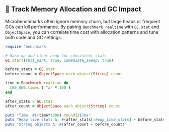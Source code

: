 ## 🧠 Track Memory Allocation and GC Impact

Microbenchmarks often ignore memory churn, but large heaps or frequent GCs can kill performance. By pairing `Benchmark.realtime` with `GC.stat` and `ObjectSpace`, you can correlate time cost with allocation patterns and tune both code and GC settings.

```ruby
require 'benchmark'

# Warm up and clear heap for consistent stats
GC.start(full_mark: true, immediate_sweep: true)

before_stats = GC.stat
before_count = ObjectSpace.each_object(String).count

time = Benchmark.realtime do
  100_000.times { "x" * 100 }
end

after_stats = GC.stat
after_count = ObjectSpace.each_object(String).count

puts "Time: #{(time*1000).round(2)}ms"
puts "Heap live slots Δ: #{after_stats[:heap_live_slots] - before_stats[:heap_live_slots]}"
puts "String objects Δ: #{after_count - before_count}"